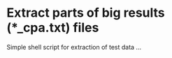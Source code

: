 # Extract parts of big results (*_cpa.txt) files

Simple shell script for extraction of test data ...
